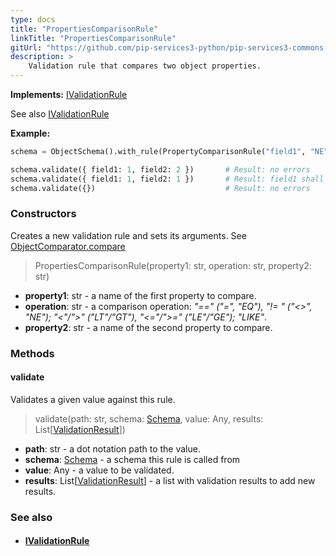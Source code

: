 ```yaml
---
type: docs
title: "PropertiesComparisonRule"
linkTitle: "PropertiesComparisonRule"
gitUrl: "https://github.com/pip-services3-python/pip-services3-commons-python"
description: >
    Validation rule that compares two object properties.
---
```


**Implements:** [IValidationRule](../ivalidation_rule)

See also [IValidationRule](../ivalidation_rule)

**Example:**

```python
schema = ObjectSchema().with_rule(PropertyComparisonRule("field1", "NE", "field2"))

schema.validate({ field1: 1, field2: 2 })       # Result: no errors
schema.validate({ field1: 1, field2: 1 })       # Result: field1 shall not be equal to field2
schema.validate({})                             # Result: no errors

```

### Constructors
Creates a new validation rule and sets its arguments.
See [ObjectComparator.compare](../object_comparator/#compare)

> PropertiesComparisonRule(property1: str, operation: str, property2: str)

- **property1**: str - a name of the first property to compare.
- **operation**: str - a comparison operation: *"==" ("=", "EQ"), "!= " ("<>", "NE"); "<"/">" ("LT"/"GT"), "<="/">=" ("LE"/"GE"); "LIKE"*.
- **property2**: str - a name of the second property to compare.

### Methods

#### validate
Validates a given value against this rule.

> validate(path: str, schema: [Schema](../schema), value: Any, results: List[[ValidationResult](../validation_result)])

- **path**: str - a dot notation path to the value.
- **schema**: [Schema](../schema) - a schema this rule is called from
- **value**: Any - a value to be validated.
- **results**: List[[ValidationResult](../validation_result)] - a list with validation results to add new results.


### See also
- #### [IValidationRule](../ivalidation_rule)